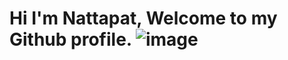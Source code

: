 # Hi I'm Nattapat, Welcome to my Github profile. ![image](https://user-images.githubusercontent.com/116568097/197554164-24ad2c83-4a82-4ced-aa6c-12877e60f9d4.png)
